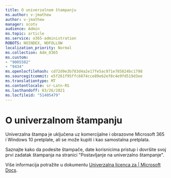 ```yaml
---
title: O univerzalnom štampanju
ms.author: v-jmathew
author: v-jmathew
manager: scotv
audience: Admin
ms.topic: article
ms.service: o365-administration
ROBOTS: NOINDEX, NOFOLLOW
localization_priority: Normal
ms.collection: Adm_O365
ms.custom:
- "9005502"
- "9434"
ms.openlocfilehash: cd72d9e3b783d4a2e17fe5ac971e785824bc1798
ms.sourcegitcommit: e5f261f95ffc6074cce89e62ef8c4e9fd519d3ee
ms.translationtype: MT
ms.contentlocale: sr-Latn-RS
ms.lasthandoff: 03/26/2021
ms.locfileid: "51405479"
---
```

# <a name="about-universal-print"></a>O univerzalnom štampanju

Univerzalna štampa je uključena uz komercijalne i obrazovne Microsoft 365 i Windows 10 pretplate, ali se može kupiti i kao samostalna pretplata.

Saznajte kako da podesite štampače, date korisnicima pristup i dovršite svoj prvi zadatak štampanja na stranici "Postavljanje na univerzalno štampanje".

Više informacija potražite u dokumentu [Univerzalna licenca za | Microsoft Docs](https://docs.microsoft.com/universal-print/fundamentals/universal-print-license).
